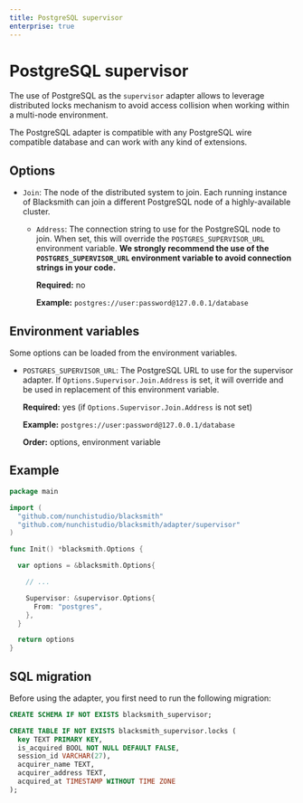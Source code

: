 ```yaml
---
title: PostgreSQL supervisor
enterprise: true
---
```


# PostgreSQL supervisor

The use of PostgreSQL as the `supervisor` adapter allows to leverage distributed
locks mechanism to avoid access collision when working within a multi-node
environment.

The PostgreSQL adapter is compatible with any PostgreSQL wire compatible database
and can work with any kind of extensions.

## Options

- `Join`: The node of the distributed system to join. Each running instance of
  Blacksmith can join a different PostgreSQL node of a highly-available cluster.
  - `Address`: The connection string to use for the PostgreSQL node to join. When
    set, this will override the `POSTGRES_SUPERVISOR_URL` environment variable.
    **We strongly recommend the use of the `POSTGRES_SUPERVISOR_URL` environment
    variable to avoid connection strings in your code.**

    **Required:** no

    **Example:** `postgres://user:password@127.0.0.1/database`

## Environment variables

Some options can be loaded from the environment variables.

- `POSTGRES_SUPERVISOR_URL`: The PostgreSQL URL to use for the supervisor adapter. 
  If `Options.Supervisor.Join.Address` is set, it will override and be used in
  replacement of this environment variable.

  **Required:** yes (if `Options.Supervisor.Join.Address` is not set)

  **Example:** `postgres://user:password@127.0.0.1/database`

  **Order:** options, environment variable

## Example

```go
package main

import (
  "github.com/nunchistudio/blacksmith"
  "github.com/nunchistudio/blacksmith/adapter/supervisor"
)

func Init() *blacksmith.Options {

  var options = &blacksmith.Options{

    // ...

    Supervisor: &supervisor.Options{
      From: "postgres",
    },
  }

  return options
}

```

## SQL migration

Before using the adapter, you first need to run the following migration:

```sql
CREATE SCHEMA IF NOT EXISTS blacksmith_supervisor;

CREATE TABLE IF NOT EXISTS blacksmith_supervisor.locks (
  key TEXT PRIMARY KEY,
  is_acquired BOOL NOT NULL DEFAULT FALSE,
  session_id VARCHAR(27),
  acquirer_name TEXT,
  acquirer_address TEXT,
  acquired_at TIMESTAMP WITHOUT TIME ZONE
);

```
